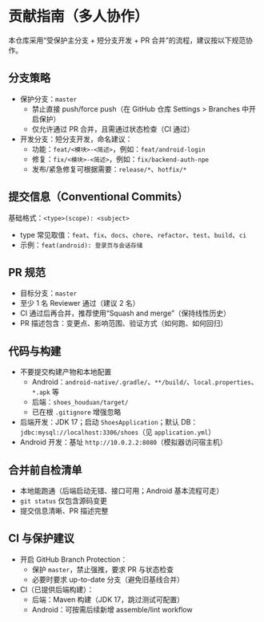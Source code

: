 # 贡献指南（多人协作）

本仓库采用“受保护主分支 + 短分支开发 + PR 合并”的流程，建议按以下规范协作。

## 分支策略
- 保护分支：`master`
  - 禁止直接 push/force push（在 GitHub 仓库 Settings > Branches 中开启保护）
  - 仅允许通过 PR 合并，且需通过状态检查（CI 通过）
- 开发分支：短分支开发，命名建议：
  - 功能：`feat/<模块>-<简述>`，例如：`feat/android-login`
  - 修复：`fix/<模块>-<简述>`，例如：`fix/backend-auth-npe`
  - 发布/紧急修复可根据需要：`release/*`、`hotfix/*`

## 提交信息（Conventional Commits）
基础格式：`<type>(scope): <subject>`
- type 常见取值：`feat`、`fix`、`docs`、`chore`、`refactor`、`test`、`build`、`ci`
- 示例：`feat(android): 登录页与会话存储`

## PR 规范
- 目标分支：`master`
- 至少 1 名 Reviewer 通过（建议 2 名）
- CI 通过后再合并，推荐使用“Squash and merge”（保持线性历史）
- PR 描述包含：变更点、影响范围、验证方式（如何跑、如何回归）

## 代码与构建
- 不要提交构建产物和本地配置
  - Android：`android-native/.gradle/`、`**/build/`、`local.properties`、`*.apk` 等
  - 后端：`shoes_houduan/target/`
  - 已在根 `.gitignore` 增强忽略
- 后端开发：JDK 17；启动 `ShoesApplication`；默认 DB：`jdbc:mysql://localhost:3306/shoes`（见 `application.yml`）
- Android 开发：基址 `http://10.0.2.2:8080`（模拟器访问宿主机）

## 合并前自检清单
- 本地能跑通（后端启动无错、接口可用；Android 基本流程可走）
- `git status` 仅包含源码变更
- 提交信息清晰、PR 描述完整

## CI 与保护建议
- 开启 GitHub Branch Protection：
  - 保护 `master`，禁止强推，要求 PR 与状态检查
  - 必要时要求 up-to-date 分支（避免旧基线合并）
- CI（已提供后端构建）：
  - 后端：Maven 构建（JDK 17，跳过测试可配置）
  - Android：可按需后续新增 assemble/lint workflow
